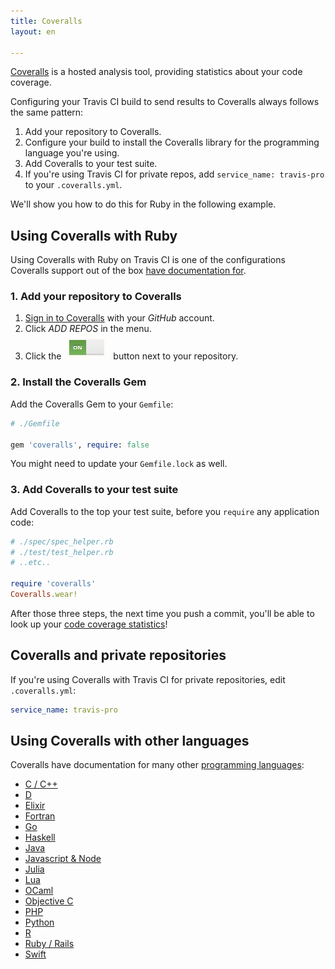 ```yaml
---
title: Coveralls
layout: en

---
```


[Coveralls](https://coveralls.io/) is a hosted analysis tool, providing statistics about your code coverage.

Configuring your Travis CI build to send results to Coveralls always follows the same pattern:

1. Add your repository to Coveralls.
2. Configure your build to install the Coveralls library for the programming language you're using.
3. Add Coveralls to your test suite.
4. If you're using Travis CI for private repos, add `service_name: travis-pro` to your `.coveralls.yml`.

We'll show you how to do this for Ruby in the following example.

## Using Coveralls with Ruby

Using Coveralls with Ruby on Travis CI is one of the configurations Coveralls support out of the box [have documentation for](https://coveralls.zendesk.com/hc/en-us/articles201769485-Ruby-Rails).

### 1. Add your repository to Coveralls

1. [Sign in to Coveralls](https://coveralls.io/authorize/github)  with your *GitHub* account.
2. Click *ADD REPOS* in the menu.
3. Click the ![Add your repository to Coveralls](/images/coveralls-button.png) button next to your repository.

### 2. Install the Coveralls Gem

Add the Coveralls Gem to your `Gemfile`:

```ruby
# ./Gemfile

gem 'coveralls', require: false
```

You might need to update your `Gemfile.lock` as well.

### 3. Add Coveralls to your test suite

Add Coveralls to the top your test suite, before you `require` any application code:

```ruby
# ./spec/spec_helper.rb
# ./test/test_helper.rb
# ..etc..

require 'coveralls'
Coveralls.wear!
```

After those three steps, the next time you push a commit, you'll be able to look up your [code coverage statistics](https://coveralls.io)!

## Coveralls and private repositories

If you're using Coveralls with Travis CI for private repositories, edit `.coveralls.yml`:

```yaml
service_name: travis-pro
```

## Using Coveralls with other languages

Coveralls have documentation for many other [programming languages](https://coveralls.zendesk.com/hc/en-us/sections/200330349-Languages):

- [C / C++](https://coveralls.zendesk.com/hc/en-us/articles/201342799-C-C-)
- [D](https://coveralls.zendesk.com/hc/en-us/articles/204189715)
- [Elixir](https://coveralls.zendesk.com/hc/en-us/articles/206207886)
- [Fortran](https://coveralls.zendesk.com/hc/en-us/articles/204446935)
- [Go](https://coveralls.zendesk.com/hc/en-us/articles/201342809-Go)
- [Haskell](https://coveralls.zendesk.com/hc/en-us/articles/201342819-Haskell)
- [Java](https://coveralls.zendesk.com/hc/en-us/articles/201342829-Java)
- [Javascript & Node](https://coveralls.zendesk.com/hc/en-us/articles/201769715-Javascript-Node)
- [Julia](https://coveralls.zendesk.com/hc/en-us/articles/203487969)
- [Lua](https://coveralls.zendesk.com/hc/en-us/articles/202044415-Lua)
- [OCaml](https://coveralls.zendesk.com/hc/en-us/articles/201769725-OCaml)
- [Objective C](https://coveralls.zendesk.com/hc/en-us/articles/204190275)
- [PHP](https://coveralls.zendesk.com/hc/en-us/articles/201769735-PHP)
- [Python](https://coveralls.zendesk.com/hc/en-us/articles/201342869-Python)
- [R](https://coveralls.zendesk.com/hc/en-us/articles/203487909)
- [Ruby / Rails](https://coveralls.zendesk.com/hc/en-us/articles/201769485-Ruby-Rails)
- [Swift](https://coveralls.zendesk.com/hc/en-us/articles/208113436)
